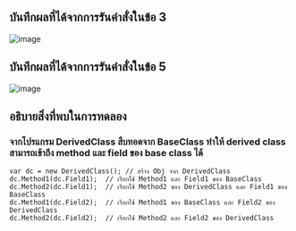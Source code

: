 ## บันทึกผลที่ได้จากการรันคำสั่งในข้อ 3
![image](https://github.com/Sorawit255/03376836-OOP-2566-Lab-08/assets/144196505/9b66b0a8-3326-4aa2-93df-8caba6c6934b)

## บันทึกผลที่ได้จากการรันคำสั่งในข้อ 5
![image](https://github.com/Sorawit255/03376836-OOP-2566-Lab-08/assets/144196505/c02f4ec0-962d-4af0-a017-7f6deb6eda33)

## อธิบายสิ่งที่พบในการทดลอง
### จากโปรแกรม DerivedClass สืบทอดจาก BaseClass ทำให้ derived class สามารถเข้าถึง method และ field ของ base class ได้ 
```
var dc = new DerivedClass(); // สร้าง Obj จาก DerivedClass
dc.Method1(dc.Field1);  // เรียกใช้ Method1 และ Field1 ของ BaseClass
dc.Method2(dc.Field1);  // เรียกใช้ Method2 ของ DerivedClass และ Field1 ของ BaseClass
dc.Method1(dc.Field2);  // เรียกใช้ Method1 ของ BaseClass และ Field2 ของ DerivedClass
dc.Method2(dc.Field2);  // เรียกใช้ Method2 และ Field2 ของ DerivedClass
```
